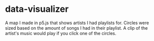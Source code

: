 # data-visualizer
A map I made in p5.js that shows artists I had playlists for. Circles were sized based on the amount of songs I had in their playlist. A clip of the artist's music would play if you click one of the circles.
